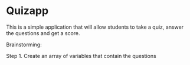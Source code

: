 # Quizapp
This is a simple application that will allow students to take a quiz, answer the questions and get a score.

Brainstorming:

Step 1. Create an array of variables that contain the questions
